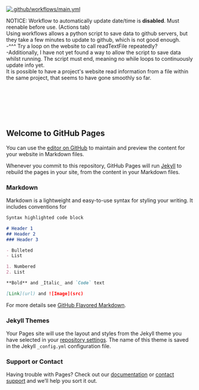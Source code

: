 [![.github/workflows/main.yml](https://github.com/MyTestAccount106383/MyTestAccount106383.github.io/actions/workflows/main.yml/badge.svg)](https://github.com/MyTestAccount106383/MyTestAccount106383.github.io/actions/workflows/main.yml)

NOTICE: Workflow to automatically update date/time is **disabled**. Must reenable before use. (Actions tab)<br>
Using workflows allows a python script to save data to github servers, but they take a few minutes to update to github, which is not good enough.<br>
-^^^ Try a loop on the website to call readTextFile repeatedly?<br>
-Additionally, I have not yet found a way to allow the script to save data whilst running. The script must end, meaning no while loops to continuously update info yet.<br>
It is possible to have a project's website read information from a file within the same project, that seems to have gone smoothly so far.<br>


<br><br><br><br><br>










## Welcome to GitHub Pages

You can use the [editor on GitHub](https://github.com/MyTestAccount106383/MyTestAccount106383.github.io/edit/main/README.md) to maintain and preview the content for your website in Markdown files.

Whenever you commit to this repository, GitHub Pages will run [Jekyll](https://jekyllrb.com/) to rebuild the pages in your site, from the content in your Markdown files.

### Markdown

Markdown is a lightweight and easy-to-use syntax for styling your writing. It includes conventions for

```markdown
Syntax highlighted code block

# Header 1
## Header 2
### Header 3

- Bulleted
- List

1. Numbered
2. List

**Bold** and _Italic_ and `Code` text

[Link](url) and ![Image](src)
```

For more details see [GitHub Flavored Markdown](https://guides.github.com/features/mastering-markdown/).

### Jekyll Themes

Your Pages site will use the layout and styles from the Jekyll theme you have selected in your [repository settings](https://github.com/MyTestAccount106383/MyTestAccount106383.github.io/settings/pages). The name of this theme is saved in the Jekyll `_config.yml` configuration file.

### Support or Contact

Having trouble with Pages? Check out our [documentation](https://docs.github.com/categories/github-pages-basics/) or [contact support](https://support.github.com/contact) and we’ll help you sort it out.
